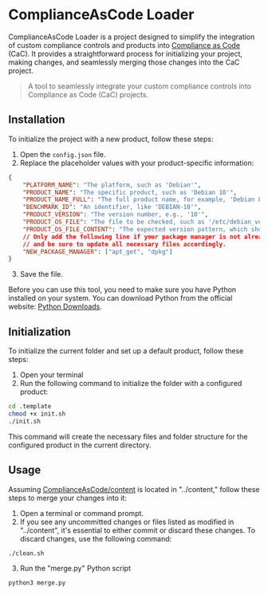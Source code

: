 # ComplianceAsCode Loader

ComplianceAsCode Loader is a project designed to simplify the integration of custom compliance controls and products into [Compliance as Code](https://github.com/ComplianceAsCode/content) (CaC). It provides a straightforward process for initializing your project, making changes, and seamlessly merging those changes into the CaC project.

> A tool to seamlessly integrate your custom compliance controls into Compliance as Code (CaC) projects.

## Installation

To initialize the project with a new product, follow these steps:

1. Open the `config.json` file.
2. Replace the placeholder values with your product-specific information:

```json
{
    "PLATFORM_NAME": "The platform, such as 'Debian'",
    "PRODUCT_NAME": "The specific product, such as 'Debian 10'",
    "PRODUCT_NAME_FULL": "The full product name, for example, 'Debian Linux 10'",
    "BENCHMARK_ID": "An identifier, like 'DEBIAN-10'",
    "PRODUCT_VERSION": "The version number, e.g., '10'",
    "PRODUCT_OS_FILE": "The file to be checked, such as '/etc/debian_version'",
    "PRODUCT_OS_FILE_CONTENT": "The expected version pattern, which should match the installed version, for example, '^10\\.[0-9]+$'",
    // Only add the following line if your package manager is not already supported,
    // and be sure to update all necessary files accordingly.
    "NEW_PACKAGE_MANAGER": ["apt_get", "dpkg"]
}
```

3. Save the file.

Before you can use this tool, you need to make sure you have Python installed on your system. You can download Python from the official website: [Python Downloads](https://www.python.org/downloads/).

## Initialization

To initialize the current folder and set up a default product, follow these steps:

1. Open your terminal
2. Run the following command to initialize the folder with a configured product:

```bash
cd .template
chmod +x init.sh
./init.sh
```

This command will create the necessary files and folder structure for the configured product in the current directory.

## Usage

Assuming [ComplianceAsCode/content](https://github.com/ComplianceAsCode/content) is located in "../content," follow these steps to merge your changes into it:

1. Open a terminal or command prompt. 
2. If you see any uncommitted changes or files listed as modified in "../content", it's essential to either commit or discard these changes. To discard changes, use the following command:

```bash
./clean.sh
```

3. Run the "merge.py" Python script

```bash
python3 merge.py
```
